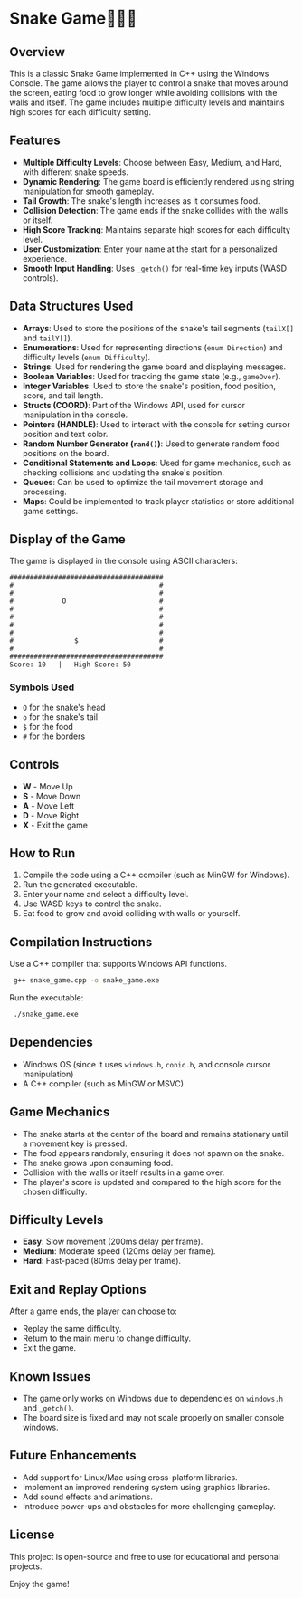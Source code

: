 # Snake Game🐍🐍🐍

## Overview
This is a classic Snake Game implemented in C++ using the Windows Console. The game allows the player to control a snake that moves around the screen, eating food to grow longer while avoiding collisions with the walls and itself. The game includes multiple difficulty levels and maintains high scores for each difficulty setting.

## Features
- **Multiple Difficulty Levels**: Choose between Easy, Medium, and Hard, with different snake speeds.
- **Dynamic Rendering**: The game board is efficiently rendered using string manipulation for smooth gameplay.
- **Tail Growth**: The snake's length increases as it consumes food.
- **Collision Detection**: The game ends if the snake collides with the walls or itself.
- **High Score Tracking**: Maintains separate high scores for each difficulty level.
- **User Customization**: Enter your name at the start for a personalized experience.
- **Smooth Input Handling**: Uses `_getch()` for real-time key inputs (WASD controls).

## Data Structures Used
- **Arrays**: Used to store the positions of the snake's tail segments (`tailX[]` and `tailY[]`).
- **Enumerations**: Used for representing directions (`enum Direction`) and difficulty levels (`enum Difficulty`).
- **Strings**: Used for rendering the game board and displaying messages.
- **Boolean Variables**: Used for tracking the game state (e.g., `gameOver`).
- **Integer Variables**: Used to store the snake's position, food position, score, and tail length.
- **Structs (COORD)**: Part of the Windows API, used for cursor manipulation in the console.
- **Pointers (HANDLE)**: Used to interact with the console for setting cursor position and text color.
- **Random Number Generator (`rand()`)**: Used to generate random food positions on the board.
- **Conditional Statements and Loops**: Used for game mechanics, such as checking collisions and updating the snake's position.
- **Queues**: Can be used to optimize the tail movement storage and processing.
- **Maps**: Could be implemented to track player statistics or store additional game settings.

## Display of the Game
The game is displayed in the console using ASCII characters:
```
######################################
#                                    #
#                                    #
#            O                       #
#                                    #
#                                    #
#                                    #
#                                    #
#               $                    #
#                                    #
######################################
Score: 10   |   High Score: 50
```
### Symbols Used
- `O` for the snake's head
- `o` for the snake's tail
- `$` for the food
- `#` for the borders

## Controls
- **W** - Move Up
- **S** - Move Down
- **A** - Move Left
- **D** - Move Right
- **X** - Exit the game

## How to Run
1. Compile the code using a C++ compiler (such as MinGW for Windows).
2. Run the generated executable.
3. Enter your name and select a difficulty level.
4. Use WASD keys to control the snake.
5. Eat food to grow and avoid colliding with walls or yourself.

## Compilation Instructions
Use a C++ compiler that supports Windows API functions.
```sh
 g++ snake_game.cpp -o snake_game.exe
```
Run the executable:
```sh
 ./snake_game.exe
```

## Dependencies
- Windows OS (since it uses `windows.h`, `conio.h`, and console cursor manipulation)
- A C++ compiler (such as MinGW or MSVC)

## Game Mechanics
- The snake starts at the center of the board and remains stationary until a movement key is pressed.
- The food appears randomly, ensuring it does not spawn on the snake.
- The snake grows upon consuming food.
- Collision with the walls or itself results in a game over.
- The player's score is updated and compared to the high score for the chosen difficulty.

## Difficulty Levels
- **Easy**: Slow movement (200ms delay per frame).
- **Medium**: Moderate speed (120ms delay per frame).
- **Hard**: Fast-paced (80ms delay per frame).

## Exit and Replay Options
After a game ends, the player can choose to:
- Replay the same difficulty.
- Return to the main menu to change difficulty.
- Exit the game.

## Known Issues
- The game only works on Windows due to dependencies on `windows.h` and `_getch()`.
- The board size is fixed and may not scale properly on smaller console windows.

## Future Enhancements
- Add support for Linux/Mac using cross-platform libraries.
- Implement an improved rendering system using graphics libraries.
- Add sound effects and animations.
- Introduce power-ups and obstacles for more challenging gameplay.

## License
This project is open-source and free to use for educational and personal projects.

Enjoy the game!

